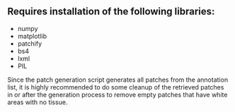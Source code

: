 ## Requires installation of the following libraries:
- numpy
- matplotlib
- patchify
- bs4
- lxml
- PIL

Since the patch generation script generates all patches from the annotation list, it is highly recommended to do some cleanup of the retrieved patches in or after the generation process to remove empty patches that have white areas with no tissue.
